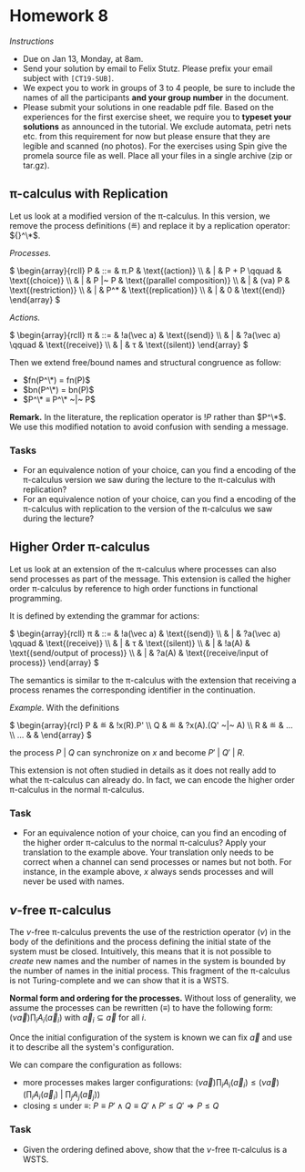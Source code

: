# Homework 8

_Instructions_
* Due on Jan 13, Monday, at 8am.
* Send your solution by email to Felix Stutz. Please prefix your email subject with `[CT19-SUB]`.
* We expect you to work in groups of 3 to 4 people, be sure to include the names of all the participants **and your group number** in the document.
* Please submit your solutions in one readable pdf file. Based on the experiences for the first exercise sheet, we require you to **typeset your solutions** as announced in the tutorial.
  We exclude automata, petri nets etc. from this requirement for now but please ensure that they are legible and scanned (no photos).
  For the exercises using Spin give the promela source file as well. Place all your files in a single archive (zip or tar.gz).

## π-calculus with Replication

Let us look at a modified version of the π-calculus.
In this version, we remove the process definitions ($≝$) and replace it by a replication operator: ${}^\*$.

_Processes._

$
\begin{array}{rcll}
   P & ::= & π.P            & \text{(action)}   \\\\
     &   | & P + P   \qquad & \text{(choice)}  \\\\
     &   | & P |~ P         & \text{(parallel composition)} \\\\
     &   | & (νa) P         & \text{(restriction)} \\\\
     &   | & P^\*           & \text{(replication)} \\\\
     &   | & 0              & \text{(end)}
\end{array}
$

_Actions._

$
\begin{array}{rcll}
   π & ::= & !a(\vec a)           & \text{(send)}   \\\\
     &   | & ?a(\vec a)  \qquad   & \text{(receive)}  \\\\
     &   | & τ                    & \text{(silent)}
\end{array}
$

Then we extend free/bound names and structural congruence as follow:
* $fn(P^\*) = fn(P)$
* $bn(P^\*) = bn(P)$
* $P^\* ≡ P^\* ~|~ P$

__Remark.__
In the literature, the replication operator is $!P$ rather than $P^\*$.
We use this modified notation to avoid confusion with sending a message.

### Tasks
* For an equivalence notion of your choice, can you find a encoding of the π-calculus version we saw during the lecture to the π-calculus with replication?
* For an equivalence notion of your choice, can you find a encoding of the π-calculus with replication to the version of the π-calculus we saw during the lecture?


## Higher Order π-calculus

Let us look at an extension of the π-calculus where processes can also send processes as part of the message.
This extension is called the higher order π-calculus by reference to high order functions in functional programming.

It is defined by extending the grammar for actions:

$
\begin{array}{rcll}
   π & ::= & !a(\vec a)           & \text{(send)}   \\\\
     &   | & ?a(\vec a)  \qquad   & \text{(receive)}  \\\\
     &   | & τ                    & \text{(silent)} \\\\
     &   | & !a(A)                & \text{(send/output of process)} \\\\
     &   | & ?a(A)                & \text{(receive/input of process)}
\end{array}
$

The semantics is similar to the π-calculus with the extension that receiving a process renames the corresponding identifier in the continuation.

_Example._
With the definitions

$
\begin{array}{rcl}
P & ≝ & !x(R).P' \\\\
Q & ≝ & ?x(A).(Q' ~|~ A) \\\\
R & ≝ & … \\\\
… & &
\end{array}
$

the process $P ~|~ Q$ can synchronize on $x$ and become $P' ~|~ Q' ~|~ R$.

This extension is not often studied in details as it does not really add to what the π-calculus can already do.
In fact, we can encode the higher order π-calculus in the normal π-calculus.

### Task
* For an equivalence notion of your choice, can you find an encoding of the higher order π-calculus to the normal π-calculus?
  Apply your translation to the example above.
  Your translation only needs to be correct when a channel can send processes or names but not both.
  For instance, in the example above, $x$ always sends processes and will never be used with names.

## $ν$-free π-calculus

The $ν$-free π-calculus prevents the use of the restriction operator ($ν$) in the body of the definitions and the process defining the initial state of the system must be closed.
Intuitively, this means that it is not possible to _create_ new names and the number of names in the system is bounded by the number of names in the initial process.
This fragment of the π-calculus is not Turing-complete and we can show that it is a WSTS.

__Normal form and ordering for the processes.__
Without loss of generality, we assume the processes can be rewritten ($≡$) to have the following form: 
$(ν \vec a) ∏_i A_i(\vec a_i)$
with $\vec a_i ⊆ \vec a$ for all $i$.

Once the initial configuration of the system is known we can fix $\vec a$ and use it to describe all the system's configuration.

We can compare the configuration as follows:
* more processes makes larger configurations: $(ν \vec a) ∏_i A_i(\vec a_i) ≤ (ν \vec a) \left(∏_i A_i(\vec a_i) ~|~ ∏_j A_j(\vec a_j) \right)$
* closing $≤$ under $≡$: $P ≡ P' ∧ Q ≡ Q' ∧ P' ≤ Q' ⇒ P ≤ Q$

### Task
* Given the ordering defined above, show that the $ν$-free π-calculus is a WSTS.

